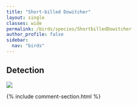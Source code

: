 ```yaml
---
title: "Short-billed Dowitcher"
layout: single
classes: wide
permalink: /birds/species/ShortbilledDowitcher
author_profile: false
sidebar:
  nav: "birds"
---
```


<h2>Detection</h2>

<a href="https://beallen.github.io/DevelopmentWebsite/assets/images/birds/ShortbilledDowitcher/det.jpg">
<img src="https://beallen.github.io/DevelopmentWebsite/assets/images/birds/ShortbilledDowitcher/det.jpg">
</a>

{% include comment-section.html %}
